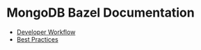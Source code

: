 # MongoDB Bazel Documentation

- [Developer Workflow](docs/developer_workflow.md)
- [Best Practices](docs/best_practices.md)
